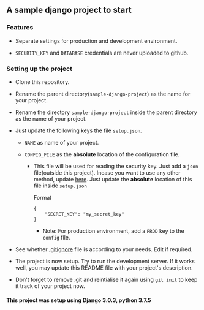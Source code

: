 ## A sample django project to start

### Features

- Separate settings for production and development environment.

- `SECURITY_KEY` and `DATABASE` credentials are never uploaded to github.

### Setting up the project

- Clone this repository.

- Rename the parent directory(`sample-django-project`) as the name for your project.

- Rename the directory `sample-django-project` inside the parent directory as the name of your project.

- Just update the following keys the file `setup.json`.

    - `NAME` as name of your project.

    - `CONFIG_FILE` as the **absolute** location of the configuration file. 

        - This file will be used for reading the security key. Just add a `json` file(outside this project). Incase you want to use any other method, update [here](settings/__init__.py#L7). Just update the **absolute** location of this file inside `setup.json`  
            
            Format
            ```
            {
                "SECRET_KEY": "my_secret_key"
            }
            ```
            - Note: For production environment, add a `PROD` key to the `config` file.

- See whether [.gitignore](./.gitignore) file is according to your needs. Edit if required. 

- The project is now setup. Try to run the development server. If it works well, you may update this README file with your project's description.

- Don't forget to remove .git and reintialise it again using `git init` to keep it track of your project now.

#### This project was setup using Django 3.0.3, python 3.7.5